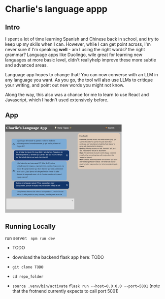 # Charlie's language appp

## Intro

I spent a lot of time learning Spanish and Chinese back in school, and try to keep up my skills when I can. However, while I can get point across, I'm never sure if I'm speaking **well** - am I using the right words? the right grammar? Language apps like Duolingo, wile great for learning new languages at more basic level, didn't reallyhelp improve these more subtle and advanced areas.

Language app hopes to change that! You can now converse with an LLM in any language you want. As you go, the tool will also use LLMs to critique your writing, and point out new words you might not know.

Along the way, this also was a chance for me to learn to use React and Javascript, which I hadn't used extensively before.

## App

<img src="https://github.com/CharlieNatoli/language_app/blob/master/assets/language_app_screenshot.png" alt="drawing" width="75%"/>

## Running Locally

run server: ` npm run dev`

- TODO

- download the backend flask app here: TODO

- `git clone TODO`
- `cd repo_folder`
- `source .venv/bin/activate`
  `flask run --host=0.0.0.0 --port=5001` (note that the frotnend currently expects to call port 5001)
